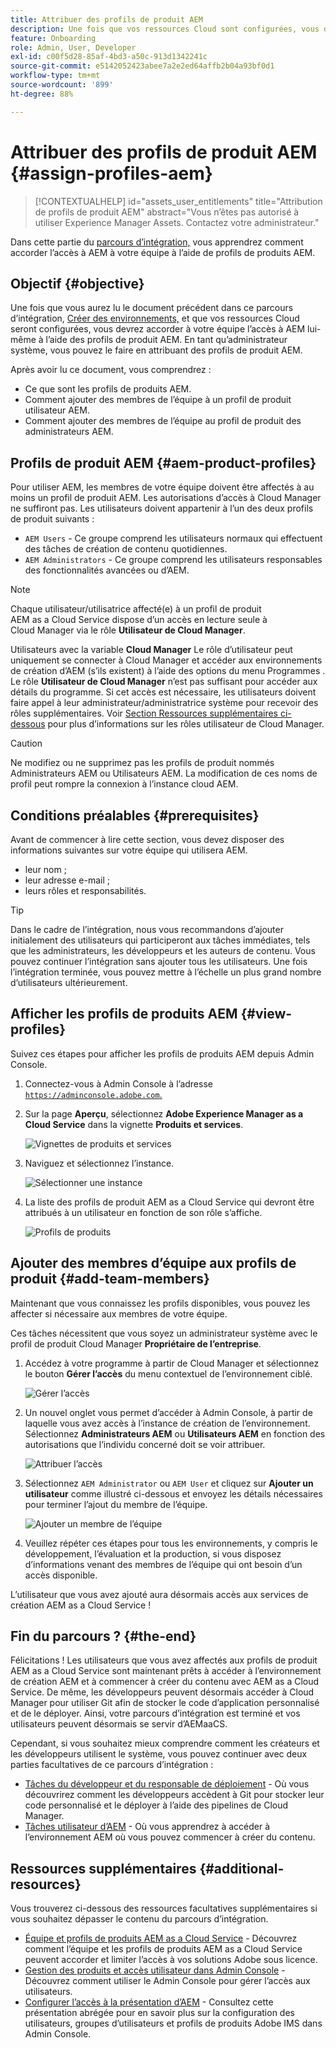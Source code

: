 ```yaml
---
title: Attribuer des profils de produit AEM
description: Une fois que vos ressources Cloud sont configurées, vous devez accorder à votre équipe l’accès à AEM lui-même à l’aide de profils de produits AEM.
feature: Onboarding
role: Admin, User, Developer
exl-id: c00f5d28-85af-4bd3-a50c-913d1342241c
source-git-commit: e5142052423abee7a2e2ed64affb2b04a93bf0d1
workflow-type: tm+mt
source-wordcount: '899'
ht-degree: 88%

---
```


# Attribuer des profils de produit AEM {#assign-profiles-aem}

>[!CONTEXTUALHELP]
>id="assets_user_entitlements"
>title="Attribution de profils de produit AEM"
>abstract="Vous n’êtes pas autorisé à utiliser Experience Manager Assets. Contactez votre administrateur."

Dans cette partie du [parcours d’intégration,](overview.md) vous apprendrez comment accorder l’accès à AEM à votre équipe à l’aide de profils de produits AEM.

## Objectif {#objective}

Une fois que vous aurez lu le document précédent dans ce parcours d’intégration, [Créer des environnements,](create-environments.md) et que vos ressources Cloud seront configurées, vous devrez accorder à votre équipe l’accès à AEM lui-même à l’aide des profils de produit AEM. En tant qu’administrateur système, vous pouvez le faire en attribuant des profils de produit AEM.

Après avoir lu ce document, vous comprendrez :

* Ce que sont les profils de produits AEM.
* Comment ajouter des membres de l’équipe à un profil de produit utilisateur AEM.
* Comment ajouter des membres de l’équipe au profil de produit des administrateurs AEM.

## Profils de produit AEM {#aem-product-profiles}

Pour utiliser AEM, les membres de votre équipe doivent être affectés à au moins un profil de produit AEM. Les autorisations d’accès à Cloud Manager ne suffiront pas. Les utilisateurs doivent appartenir à l’un des deux profils de produit suivants :

* `AEM Users` - Ce groupe comprend les utilisateurs normaux qui effectuent des tâches de création de contenu quotidiennes.
* `AEM Administrators` - Ce groupe comprend les utilisateurs responsables des fonctionnalités avancées ou d’AEM.

>[!NOTE]
>
>Chaque utilisateur/utilisatrice affecté(e) à un profil de produit AEM as a Cloud Service dispose d’un accès en lecture seule à Cloud Manager via le rôle **Utilisateur de Cloud Manager**.
>
>Utilisateurs avec la variable **Cloud Manager** Le rôle d’utilisateur peut uniquement se connecter à Cloud Manager et accéder aux environnements de création d’AEM (s’ils existent) à l’aide des options du menu Programmes . Le rôle **Utilisateur de Cloud Manager** n’est pas suffisant pour accéder aux détails du programme. Si cet accès est nécessaire, les utilisateurs doivent faire appel à leur administrateur/administratrice système pour recevoir des rôles supplémentaires.
>Voir [Section Ressources supplémentaires ci-dessous](#additional-resources) pour plus d’informations sur les rôles utilisateur de Cloud Manager.

>[!CAUTION]
>
>Ne modifiez ou ne supprimez pas les profils de produit nommés Administrateurs AEM ou Utilisateurs AEM. La modification de ces noms de profil peut rompre la connexion à l’instance cloud AEM.

## Conditions préalables {#prerequisites}

Avant de commencer à lire cette section, vous devez disposer des informations suivantes sur votre équipe qui utilisera AEM.

* leur nom ;
* leur adresse e-mail ;
* leurs rôles et responsabilités.

>[!TIP]
>
>Dans le cadre de l’intégration, nous vous recommandons d’ajouter initialement des utilisateurs qui participeront aux tâches immédiates, tels que les administrateurs, les développeurs et les auteurs de contenu. Vous pouvez continuer l’intégration sans ajouter tous les utilisateurs. Une fois l’intégration terminée, vous pouvez mettre à l’échelle un plus grand nombre d’utilisateurs ultérieurement.

## Afficher les profils de produits AEM {#view-profiles}

Suivez ces étapes pour afficher les profils de produits AEM depuis Admin Console.

1. Connectez-vous à Admin Console à l’adresse [`https://adminconsole.adobe.com`.](https://adminconsole.adobe.com)

1. Sur la page **Aperçu**, sélectionnez **Adobe Experience Manager as a Cloud Service** dans la vignette **Produits et services**.

   ![Vignettes de produits et services](/help/journey-onboarding/assets/assign-team1.png)

1. Naviguez et sélectionnez l’instance.

   ![Sélectionner une instance](/help/journey-onboarding/assets/cloud-profiles-1.png)

1. La liste des profils de produit AEM as a Cloud Service qui devront être attribués à un utilisateur en fonction de son rôle s’affiche.

   ![Profils de produits](/help/journey-onboarding/assets/cloud-profiles-2.png)

## Ajouter des membres d’équipe aux profils de produit {#add-team-members}

Maintenant que vous connaissez les profils disponibles, vous pouvez les affecter si nécessaire aux membres de votre équipe.

Ces tâches nécessitent que vous soyez un administrateur système avec le profil de produit Cloud Manager **Propriétaire de l’entreprise**.

1. Accédez à votre programme à partir de Cloud Manager et sélectionnez le bouton **Gérer l’accès** du menu contextuel de l’environnement ciblé.

   ![Gérer l’accès](/help/journey-onboarding/assets/add-team1.png)

1. Un nouvel onglet vous permet d’accéder à Admin Console, à partir de laquelle vous avez accès à l’instance de création de l’environnement. Sélectionnez **Administrateurs AEM** ou **Utilisateurs AEM** en fonction des autorisations que l’individu concerné doit se voir attribuer.

   ![Attribuer l’accès](/help/journey-onboarding/assets/add-team2.png)

1. Sélectionnez `AEM Administrator` ou `AEM User` et cliquez sur **Ajouter un utilisateur** comme illustré ci-dessous et envoyez les détails nécessaires pour terminer l’ajout du membre de l’équipe.

   ![Ajouter un membre de l’équipe](/help/journey-onboarding/assets/add-team3.png)

1. Veuillez répéter ces étapes pour tous les environnements, y compris le développement, l’évaluation et la production, si vous disposez d’informations venant des membres de l’équipe qui ont besoin d’un accès disponible.

L’utilisateur que vous avez ajouté aura désormais accès aux services de création AEM as a Cloud Service !

## Fin du parcours ? {#the-end}

Félicitations ! Les utilisateurs que vous avez affectés aux profils de produit AEM as a Cloud Service sont maintenant prêts à accéder à l’environnement de création AEM et à commencer à créer du contenu avec AEM as a Cloud Service. De même, les développeurs peuvent désormais accéder à Cloud Manager pour utiliser Git afin de stocker le code d’application personnalisé et de le déployer. Ainsi, votre parcours d’intégration est terminé et vos utilisateurs peuvent désormais se servir d’AEMaaCS.

Cependant, si vous souhaitez mieux comprendre comment les créateurs et les développeurs utilisent le système, vous pouvez continuer avec deux parties facultatives de ce parcours d’intégration :

* [Tâches du développeur et du responsable de déploiement](developers.md) - Où vous découvrirez comment les développeurs accèdent à Git pour stocker leur code personnalisé et le déployer à l’aide des pipelines de Cloud Manager.
* [Tâches utilisateur d’AEM](aem-users.md) - Où vous apprendrez à accéder à l’environnement AEM où vous pouvez commencer à créer du contenu.

## Ressources supplémentaires {#additional-resources}

Vous trouverez ci-dessous des ressources facultatives supplémentaires si vous souhaitez dépasser le contenu du parcours d’intégration.

* [Équipe et profils de produits AEM as a Cloud Service](/help/onboarding/aem-cs-team-product-profiles.md) - Découvrez comment l’équipe et les profils de produits AEM as a Cloud Service peuvent accorder et limiter l’accès à vos solutions Adobe sous licence.
* [Gestion des produits et accès utilisateur dans Admin Console](/help/security/ims-support.md#managing-products-and-user-access-in-admin-console) - Découvrez comment utiliser le Admin Console pour gérer l’accès aux utilisateurs.
* [Configurer l’accès à la présentation d’AEM](https://experienceleague.adobe.com/docs/experience-manager-learn/cloud-service/accessing/walk-through.html) - Consultez cette présentation abrégée pour en savoir plus sur la configuration des utilisateurs, groupes d’utilisateurs et profils de produits Adobe IMS dans Admin Console.

